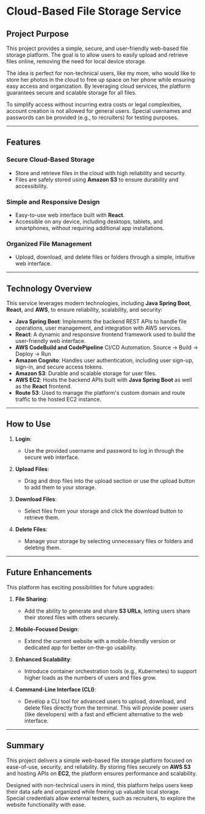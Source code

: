 # Cloud-Based File Storage Service

## Project Purpose

This project provides a simple, secure, and user-friendly web-based file storage platform. The goal is to allow users to easily upload and retrieve files online, removing the need for local device storage.

The idea is perfect for non-technical users, like my mom, who would like to store her photos in the cloud to free up space on her phone while ensuring easy access and organization. By leveraging cloud services, the platform guarantees secure and scalable storage for all files.

To simplify access without incurring extra costs or legal complexities, account creation is not allowed for general users. Special usernames and passwords can be provided (e.g., to recruiters) for testing purposes.

---

## Features

### Secure Cloud-Based Storage
- Store and retrieve files in the cloud with high reliability and security.
- Files are safely stored using **Amazon S3** to ensure durability and accessibility.

### Simple and Responsive Design
- Easy-to-use web interface built with **React**.
- Accessible on any device, including desktops, tablets, and smartphones, without requiring additional app installations.

### Organized File Management
- Upload, download, and delete files or folders through a simple, intuitive web interface.

---

## Technology Overview

This service leverages modern technologies, including **Java Spring Boot**, **React**, and **AWS**, to ensure reliability, scalability, and security:

- **Java Spring Boot**: Implements the backend REST APIs to handle file operations, user management, and integration with AWS services.
- **React**: A dynamic and responsive frontend framework used to build the user-friendly web interface.
- **AWS CodeBuild and CodePipeline** CI/CD Automation. Source -> Build -> Deploy -> Run
- **Amazon Cognito**: Handles user authentication, including user sign-up, sign-in, and secure access tokens.
- **Amazon S3**: Durable and scalable storage for user files.
- **AWS EC2**: Hosts the backend APIs built with **Java Spring Boot** as well as the **React** frontend.
- **Route 53**: Used to manage the platform's custom domain and route traffic to the hosted EC2 instance.

---

## How to Use

1. **Login**:
   - Use the provided username and password to log in through the secure web interface.

2. **Upload Files**:
   - Drag and drop files into the upload section or use the upload button to add them to your storage.

3. **Download Files**:
   - Select files from your storage and click the download button to retrieve them.

4. **Delete Files**:
   - Manage your storage by selecting unnecessary files or folders and deleting them.

---

## Future Enhancements

This platform has exciting possibilities for future upgrades:

1. **File Sharing**:
   - Add the ability to generate and share **S3 URLs**, letting users share their stored files with others securely.

2. **Mobile-Focused Design**:
   - Extend the current website with a mobile-friendly version or dedicated app for better on-the-go usability.

3. **Enhanced Scalability**:
   - Introduce container orchestration tools (e.g., Kubernetes) to support higher loads as the numbers of users and files grow.

4. **Command-Line Interface (CLI)**:
   - Develop a CLI tool for advanced users to upload, download, and delete files directly from the terminal. This will provide power users (like developers) with a fast and efficient alternative to the web interface.
---

## Summary

This project delivers a simple web-based file storage platform focused on ease-of-use, security, and reliability. By storing files securely on **AWS S3** and hosting APIs on **EC2**, the platform ensures performance and scalability.

Designed with non-technical users in mind, this platform helps users keep their data safe and organized while freeing up valuable local storage. Special credentials allow external testers, such as recruiters, to explore the website functionality with ease.